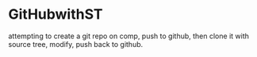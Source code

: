 # GitHubwithST
attempting to create a git repo on comp, push to github, then clone it with source tree, modify, push back to github.
